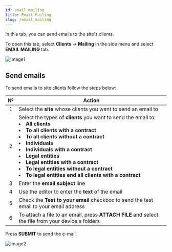 ```yaml
---
id: email_mailing
title: Email Mailing
slug: /email_mailing
---
```


In this tab, you can send emails to the site's clients.

To open this tab, select **Clients** → **Mailing** in the side menu and select **EMAIL MAILING** tab.

![image1](/img/en/clients_mailing_email_mailing/image1.png)

## Send emails

To send emails to site clients follow the steps below:

|  №  | Action |
| :-: | ------ |
| 1 | Select the **site** whose clients you want to send an email to |
| 2 | Select the types of **clients** you want to send the email to: <li>**All clients**</li><li>**To all clients with a contract**</li><li>**To all clients without a contract**</li><li>**Individuals**</li><li>**Individuals with a contract**</li><li>**Legal entities**</li><li>**Legal entities with a contract**</li><li>**To legal entities without a contract**</li><li>**To legal entities end all clients with a contract**</li> |
| 3 | Enter the **email subject** line |
| 4 | Use the editor to enter the **text** of the email |
| 5 | Check the **Test to your email** checkbox to send the test email to your email address |
| 6 | To attach a file to an email, press **ATTACH FILE** and select the file from your device's folders |

Press **SUBMIT** to send the e-mail.

![image2](/img/en/clients_mailing_email_mailing/image2.png)
